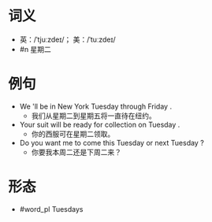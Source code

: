 # 词义
- 英：/ˈtjuːzdeɪ/； 美：/ˈtuːzdeɪ/
- #n 星期二
# 例句
- We 'll be in New York Tuesday through Friday .
	- 我们从星期二到星期五将一直待在纽约。
- Your suit will be ready for collection on Tuesday .
	- 你的西服可在星期二领取。
- Do you want me to come this Tuesday or next Tuesday ?
	- 你要我本周二还是下周二来？
# 形态
- #word_pl Tuesdays
